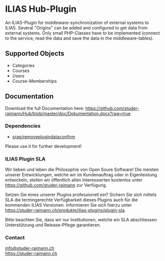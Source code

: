 # ILIAS Hub-Plugin

An ILIAS-Plugin for middleware-synchronization of external systems to ILIAS. Several "Origins" can be added and configured to get data from external systems. Only small PHP-Classes have to be implemented (connect to the service, read the data and save the data in the middleware-tables).

## Supported Objects
* Categories
* Courses
* Users
* Course-Memberships 

## Documentation
Download the full Documentation here: https://github.com/studer-raimann/Hub/blob/master/doc/Dokumentation.docx?raw=true

### Dependencies
* [srag/removeplugindataconfirm](https://packagist.org/packages/srag/removeplugindataconfirm)

Please use it for further development!

### ILIAS Plugin SLA

Wir lieben und leben die Philosophie von Open Soure Software! Die meisten unserer Entwicklungen, welche wir im Kundenauftrag oder in Eigenleistung entwickeln, stellen wir öffentlich allen Interessierten kostenlos unter https://github.com/studer-raimann zur Verfügung.

Setzen Sie eines unserer Plugins professionell ein? Sichern Sie sich mittels SLA die termingerechte Verfügbarkeit dieses Plugins auch für die kommenden ILIAS Versionen. Informieren Sie sich hierzu unter https://studer-raimann.ch/produkte/ilias-plugins/plugin-sla.

Bitte beachten Sie, dass wir nur Institutionen, welche ein SLA abschliessen Unterstützung und Release-Pflege garantieren.

### Contact
info@studer-raimann.ch  
https://studer-raimann.ch  
